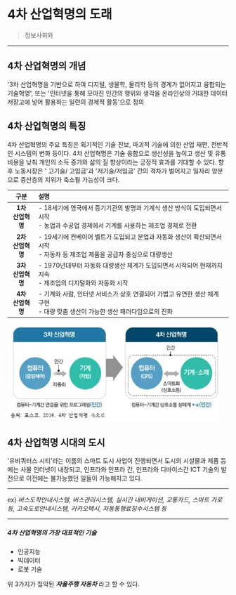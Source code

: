 

# 4차 산업혁명의 도래

> 정보사회와
---

## 4차 산업혁명의 개념  

'3차 산업혁명을 기반으로 하여 디지털, 생물학, 물리학 등의 경계가 없어지고 융합되는 기술혁명', 또는 '인터넷을 통해 모아진 인간의 행위와 생각을 온라인상의 거대한 데이터 저장고에 넣어 활용하는 일련의 경제적 활동'으로 정의



## 4차 산업혁명의 특징

4차 산업혁명의 주요 특징은 획기적인 기술 진보, 파괴적 기술에 의한 산업 재편, 전반적인 시스템의 변화 등이다. 4차 산업혁명은 기술 융합으로 생산성을 높이고 생산 및 유통 비용을 낮춰 개인의 소득 증가와 삶의 질 향상이라는 긍정적 효과를 기대할 수 있다.  향후 노동시장은 ' 고기술/ 고임금'과 '저기술/저임금' 간의 격차가 벌어지고 일자리 양분으로 중산층의 지위가 축소될 가능성이 크다.

|         구분         | 설명                                                         |
| :------------------: | :----------------------------------------------------------- |
| **1차<br>산업혁명**  | - 18세기에 영국에서 증기기관의 발명과 기계식 생산 방식이 도입되면서 시작 <br>- 농업과 수공업 경제에서 기계를 사용하는 제조업 경제로 전환 |
| **2차<br> 산업혁명** | - 19세기에 컨베이어 벨트가 도입되고 분업과 자동화 생산이 확산되면서 시작<br>- 자동차 등 제조업 제품을 공급자 중심으로 대량생산 |
| **3차<br> 산업혁명** | - 1970년대부터 자동화 대량생산 체계가 도입되면서 시작되어 현재까지 지속<br>- 제조업의 디지털화와 자동화 시작 |
| **4차<br> 산업혁명** | - 기계와 사람, 인터넷 서비스가 상호 연결되어 가볍고 유연한 생산 체계 구현<br>- 대량 맞춤 생산이 가능한 생산 패러다임으로의 진화 |

![그림01_3차산업과4차산업](img/그림01_3차산업과4차산업.jpg)



## 4차 산업혁명 시대의 도시

'유비쿼터스 시티'라는 이름의 스마트 도시 사업이 진행되면서 도시의 시설물과 제품 등에는 사물 인터넷이 내장되고, 인프라와 인프라 간, 인프라와 디바이스간 ICT 기술의 발전으로 이전에는 불가능했던 일들이 가능해지고 있다.  

------

ex) *버스도착안내시스템, 버스관리시스템, 실시간 내비게이션, 교통카드, 스마트 가로등, 고속도로안내시스템, 카카오택시, 자동통행료징수시스템 등* 

------

##### 4차 산업혁명의 가장 대표적인 기술

- 인공지능
- 빅데이터
- 로봇 기술

위 3가지가 집약된 ***자율주행 자동차*** 라고 할 수 있다.
